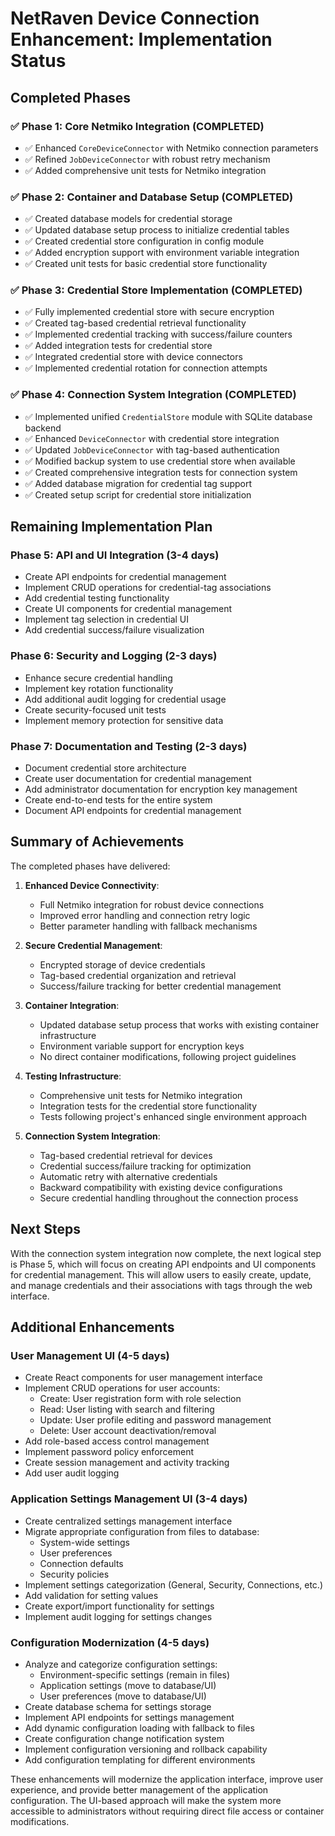 # NetRaven Device Connection Enhancement: Implementation Status

## Completed Phases

### ✅ Phase 1: Core Netmiko Integration (COMPLETED)
- ✅ Enhanced `CoreDeviceConnector` with Netmiko connection parameters
- ✅ Refined `JobDeviceConnector` with robust retry mechanism
- ✅ Added comprehensive unit tests for Netmiko integration

### ✅ Phase 2: Container and Database Setup (COMPLETED)
- ✅ Created database models for credential storage
- ✅ Updated database setup process to initialize credential tables
- ✅ Created credential store configuration in config module
- ✅ Added encryption support with environment variable integration
- ✅ Created unit tests for basic credential store functionality

### ✅ Phase 3: Credential Store Implementation (COMPLETED)
- ✅ Fully implemented credential store with secure encryption
- ✅ Created tag-based credential retrieval functionality
- ✅ Implemented credential tracking with success/failure counters
- ✅ Added integration tests for credential store
- ✅ Integrated credential store with device connectors
- ✅ Implemented credential rotation for connection attempts

### ✅ Phase 4: Connection System Integration (COMPLETED)
- ✅ Implemented unified `CredentialStore` module with SQLite database backend
- ✅ Enhanced `DeviceConnector` with credential store integration
- ✅ Updated `JobDeviceConnector` with tag-based authentication
- ✅ Modified backup system to use credential store when available
- ✅ Created comprehensive integration tests for connection system
- ✅ Added database migration for credential tag support
- ✅ Created setup script for credential store initialization

## Remaining Implementation Plan

### Phase 5: API and UI Integration (3-4 days)
- Create API endpoints for credential management
- Implement CRUD operations for credential-tag associations
- Add credential testing functionality
- Create UI components for credential management
- Implement tag selection in credential UI
- Add credential success/failure visualization

### Phase 6: Security and Logging (2-3 days)
- Enhance secure credential handling
- Implement key rotation functionality
- Add additional audit logging for credential usage
- Create security-focused unit tests
- Implement memory protection for sensitive data

### Phase 7: Documentation and Testing (2-3 days)
- Document credential store architecture
- Create user documentation for credential management
- Add administrator documentation for encryption key management
- Create end-to-end tests for the entire system
- Document API endpoints for credential management

## Summary of Achievements

The completed phases have delivered:

1. **Enhanced Device Connectivity**:
   - Full Netmiko integration for robust device connections
   - Improved error handling and connection retry logic
   - Better parameter handling with fallback mechanisms

2. **Secure Credential Management**:
   - Encrypted storage of device credentials
   - Tag-based credential organization and retrieval
   - Success/failure tracking for better credential management

3. **Container Integration**:
   - Updated database setup process that works with existing container infrastructure
   - Environment variable support for encryption keys
   - No direct container modifications, following project guidelines

4. **Testing Infrastructure**:
   - Comprehensive unit tests for Netmiko integration
   - Integration tests for the credential store functionality
   - Tests following project's enhanced single environment approach

5. **Connection System Integration**:
   - Tag-based credential retrieval for devices
   - Credential success/failure tracking for optimization
   - Automatic retry with alternative credentials
   - Backward compatibility with existing device configurations
   - Secure credential handling throughout the connection process

## Next Steps

With the connection system integration now complete, the next logical step is Phase 5, which will focus on creating API endpoints and UI components for credential management. This will allow users to easily create, update, and manage credentials and their associations with tags through the web interface.

## Additional Enhancements

### User Management UI (4-5 days)
- Create React components for user management interface
- Implement CRUD operations for user accounts:
  - Create: User registration form with role selection
  - Read: User listing with search and filtering
  - Update: User profile editing and password management
  - Delete: User account deactivation/removal
- Add role-based access control management
- Implement password policy enforcement
- Create session management and activity tracking
- Add user audit logging

### Application Settings Management UI (3-4 days)
- Create centralized settings management interface
- Migrate appropriate configuration from files to database:
  - System-wide settings
  - User preferences
  - Connection defaults
  - Security policies
- Implement settings categorization (General, Security, Connections, etc.)
- Add validation for setting values
- Create export/import functionality for settings
- Implement audit logging for settings changes

### Configuration Modernization (4-5 days)
- Analyze and categorize configuration settings:
  - Environment-specific settings (remain in files)
  - Application settings (move to database/UI)
  - User preferences (move to database/UI)
- Create database schema for settings storage
- Implement API endpoints for settings management
- Add dynamic configuration loading with fallback to files
- Create configuration change notification system
- Implement configuration versioning and rollback capability
- Add configuration templating for different environments

These enhancements will modernize the application interface, improve user experience, and provide better management of the application configuration. The UI-based approach will make the system more accessible to administrators without requiring direct file access or container modifications. 